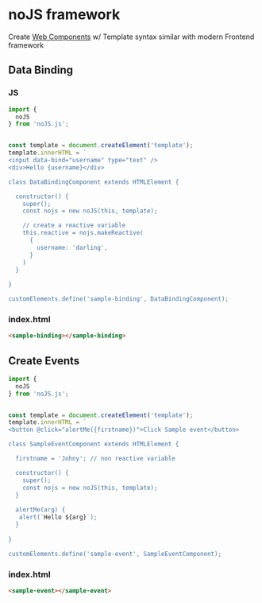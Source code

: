 # noJS framework
Create [Web Components](https://developer.mozilla.org/en-US/docs/Web/Web_Components) w/ Template syntax similar with modern Frontend framework

## Data Binding
### JS
```js
import {  
  noJS
} from 'noJS.js';


const template = document.createElement('template');
template.innerHTML = `
<input data-bind="username" type="text" />
<div>Hello {username}</div>

class DataBindingComponent extends HTMLElement { 

  constructor() {
    super();
    const nojs = new noJS(this, template);

    // create a reactive variable
    this.reactive = nojs.makeReactive(
      { 
        username: 'darling',        
      }
    )
  }
 
}

customElements.define('sample-binding', DataBindingComponent);

```
### index.html
```html
<sample-binding></sample-binding>
```

## Create Events
```js
import {  
  noJS
} from 'noJS.js';


const template = document.createElement('template');
template.innerHTML = `
<button @click="alertMe({firstname})">Click Sample event</button>

class SampleEventComponent extends HTMLElement { 

  firstname = 'Johny'; // non reactive variable

  constructor() {
    super();
    const nojs = new noJS(this, template);    
  }
  
  alertMe(arg) {
   alert(`Hello ${arg}`);
  }
 
}

customElements.define('sample-event', SampleEventComponent);

```
### index.html
```html
<sample-event></sample-event>
```
